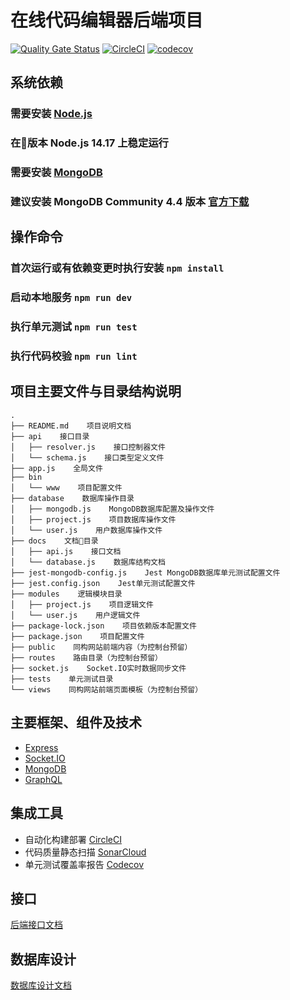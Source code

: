 # 在线代码编辑器后端项目
[![Quality Gate Status](https://sonarcloud.io/api/project_badges/measure?project=CPG-Innovation-Team_cpg-code-editor-server&metric=alert_status)](https://sonarcloud.io/dashboard?id=CPG-Innovation-Team_cpg-code-editor-server)
[![CircleCI](https://circleci.com/gh/CPG-Innovation-Team/cpg-code-editor-server/tree/master.svg?style=svg)](https://circleci.com/gh/CPG-Innovation-Team/cpg-code-editor-server/tree/master)
[![codecov](https://codecov.io/gh/CPG-Innovation-Team/cpg-code-editor-server/branch/master/graph/badge.svg?token=U1BHB34KNX)](https://codecov.io/gh/CPG-Innovation-Team/cpg-code-editor-server)

## 系统依赖
### 需要安装 [Node.js](https://nodejs.org)
### 在版本 Node.js 14.17 上稳定运行
### 需要安装 [MongoDB](https://www.mongodb.com/)
### 建议安装 MongoDB Community 4.4 版本 [官方下载](https://www.mongodb.com/try/download/community)

## 操作命令
### 首次运行或有依赖变更时执行安装 `npm install`
### 启动本地服务 `npm run dev`
### 执行单元测试 `npm run test`
### 执行代码校验 `npm run lint`


## 项目主要文件与目录结构说明
```
.
├── README.md    项目说明文档
├── api    接口目录
│   ├── resolver.js    接口控制器文件
│   └── schema.js    接口类型定义文件
├── app.js    全局文件
├── bin
│   └── www    项目配置文件
├── database    数据库操作目录
│   ├── mongodb.js    MongoDB数据库配置及操作文件
│   ├── project.js    项目数据库操作文件
│   └── user.js    用户数据库操作文件
├── docs    文档目录
│   ├── api.js    接口文档
│   └── database.js    数据库结构文档
├── jest-mongodb-config.js    Jest MongoDB数据库单元测试配置文件
├── jest.config.json    Jest单元测试配置文件
├── modules    逻辑模块目录
│   ├── project.js    项目逻辑文件
│   └── user.js    用户逻辑文件
├── package-lock.json    项目依赖版本配置文件
├── package.json    项目配置文件
├── public    同构网站前端内容（为控制台预留）
├── routes    路由目录（为控制台预留）
├── socket.js    Socket.IO实时数据同步文件
├── tests    单元测试目录
└── views    同构网站前端页面模板（为控制台预留）
```

## 主要框架、组件及技术
- [Express](http://expressjs.com/)
- [Socket.IO](https://socket.io/)
- [MongoDB](https://www.mongodb.com/)
- [GraphQL](https://graphql.org/)

## 集成工具
- 自动化构建部署 [CircleCI](https://app.circleci.com/pipelines/github/CPG-Innovation-Team/cpg-code-editor-server)
- 代码质量静态扫描 [SonarCloud](https://sonarcloud.io/project/overview?id=CPG-Innovation-Team_cpg-code-editor-server)
- 单元测试覆盖率报告 [Codecov](https://app.codecov.io/gh/CPG-Innovation-Team/cpg-code-editor-server)

## 接口
[后端接口文档](./docs/api.md)

## 数据库设计
[数据库设计文档](./docs/database.md)
